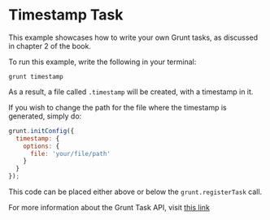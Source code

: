 # Timestamp Task

This example showcases how to write your own Grunt tasks, as discussed in chapter 2 of the book.

To run this example, write the following in your terminal:

```shell
grunt timestamp
```

As a result, a file called `.timestamp` will be created, with a timestamp in it.

If you wish to change the path for the file where the timestamp is generated, simply do:

```js
grunt.initConfig({
  timestamp: {
    options: {
      file: 'your/file/path'
    }
  }
});
```

This code can be placed either above or below the `grunt.registerTask` call.

For more information about the Grunt Task API, visit [this link](http://gruntjs.com/api/grunt)
